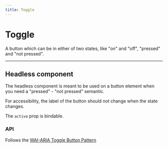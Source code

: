 ```yaml
---
title: Toggle
---
```


<script lang="ts">
  import Demo from "$components/Demo.svelte";
</script>

# Toggle

A button which can be in either of two states, like "on" and "off", "pressed" and "not pressed".

<Demo file="./toggleComponent.svelte" value="result" />

---

## Headless component

The headless component is meant to be used on a button element when you need a "pressed" - "not pressed" semantic.

For accessibility, the label of the button should not change when the state changes.

The `active` prop is bindable.

<Demo file="./toggleGroupHeadless.svelte" value="code" />

### API

<API file="toggle.svelte.ts" type="ToggleOptions" bindable={true} defaults={true}/>

Follows the [WAI-ARIA Toggle Button Pattern](https://www.w3.org/WAI/ARIA/apg/patterns/button/)
